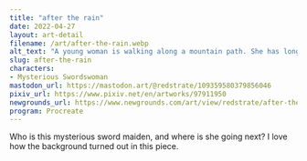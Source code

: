 ```yaml
---
title: "after the rain"
date: 2022-04-27
layout: art-detail
filename: /art/after-the-rain.webp
alt_text: "A young woman is walking along a mountain path. She has long brown hair, dark eyes and pale skin. She is wearing dark clothes, with golden accents and holding a long sword. While she is making eye contact with the viewer, she is keeping a slight smirk."
slug: after-the-rain
characters:
- Mysterious Swordswoman
mastodon_url: https://mastodon.art/@redstrate/109359580379856046
pixiv_url: https://www.pixiv.net/en/artworks/97911950
newgrounds_url: https://www.newgrounds.com/art/view/redstrate/after-the-rain
program: Procreate
---
```

Who is this mysterious sword maiden, and where is she going next? I love how the background turned out in this piece.
